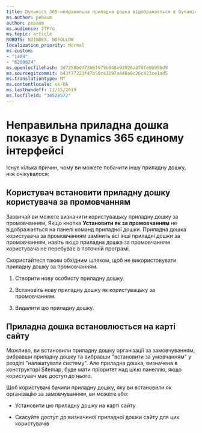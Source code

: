 ```yaml
---
title: Dynamics 365-неправильна приладна дошка відображається в Dynamics 365 єдиному інтерфейсі
ms.author: pebaum
author: pebaum
ms.audience: ITPro
ms.topic: article
ROBOTS: NOINDEX, NOFOLLOW
localization_priority: Normal
ms.custom:
- "1484"
- "6200024"
ms.openlocfilehash: 3d7258bdd7366f679b048e93926ab7dfe0b956d9
ms.sourcegitcommit: b43f77221f47b50c41197a448a9c26c423ce1ad5
ms.translationtype: MT
ms.contentlocale: uk-UA
ms.lasthandoff: 11/15/2019
ms.locfileid: "36528572"
---
```

# <a name="wrong-dashboard-shows-in-dynamics-365-unified-interface"></a>Неправильна приладна дошка показує в Dynamics 365 єдиному інтерфейсі

Існує кілька причин, чому ви можете побачити іншу приладну дошку, ніж очікувалося:

## <a name="the-user-has-set-a-user-default-dashboard"></a>Користувач встановити приладну дошку користувача за промовчанням 

Зазвичай ви можете визначити користувацьку приладну дошку за промовчанням, Якщо кнопка **Установити як за промовчанням** не відображається на панелі команд приладної дошки. Приладна дошка користувача за промовчанням замінить всі інші приладні дошки за промовчанням, навіть якщо приладна дошка за промовчанням користувача не перебуває в поточній програмі.

Скористайтеся таким обхідним шляхом, щоб не використовувати приладну дошку за промовчанням.

1. Створити нову особисту приладну дошку.

2. Встановіть нову приладну дошку як користувацьку за промовчанням.

3. Видалити цю приладну дошку.

## <a name="the-dashboard-is-set-in-the-sitemap"></a>Приладна дошка встановлюється на карті сайту

Можливо, ви встановили приладну дошку організації за замовчуванням, вибравши приладну дошку та вибравши "встановити за умовчанням" у розділі "налаштувати систему". Але приладна дошка, визначена в конструкторі Sitemap, буде мати пріоритет над цією панеллю, якщо користувач має доступ до нього.

Щоб користувачі бачили приладну дошку, яку ви встановили як організацію за замовчуванням, ви можете або:

* Установити цю приладну дошку на карті сайту

* Скасуйте доступ до визначеної приладної дошки сайту для цих користувачів
